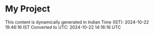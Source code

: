 # My Project

This content is dynamically generated in Indian Time (IST): 2024-10-22 19:46:16 IST
Converted to UTC: 2024-10-22 14:16:16 UTC
